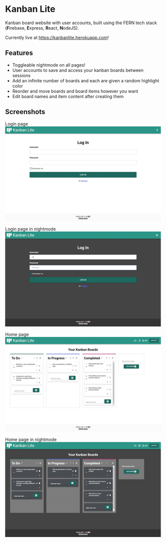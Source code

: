 # Kanban Lite
Kanban board website with user accounts, built using the FERN tech stack (**F**irebase, **E**xpress, **R**eact, **N**odeJS).

Currently live at https://kanbanlite.herokuapp.com!

## Features
- Toggleable nightmode on all pages!
- User accounts to save and access your kanban boards between sessions
- Add an infinite number of boards and each are given a random highlight color
- Reorder and move boards and board items however you want
- Edit board names and item content after creating them

## Screenshots

Login page
![login](./screenshots/login.jpg)

Login page in nightmode
![logindark](./screenshots/logindark.jpg)

Home page
![home](./screenshots/home.jpg)

Home page in nightmode
![homedark](./screenshots/homedark.jpg)
